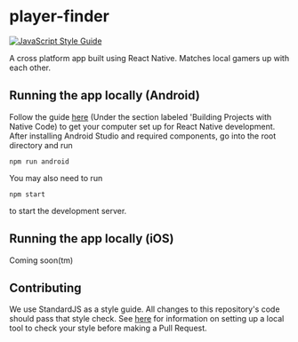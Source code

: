 # player-finder

[![JavaScript Style Guide](https://img.shields.io/badge/code_style-standard-brightgreen.svg)](https://standardjs.com)

A cross platform app built using React Native. Matches local gamers up with each other.

## Running the app locally (Android)

Follow the guide [here](https://facebook.github.io/react-native/docs/getting-started.html)
(Under the section labeled 'Building Projects with Native Code) to get
your computer set up for React Native development. After installing
Android Studio and required components, go into the root directory and run
```
npm run android
```
You may also need to run
```
npm start
```
to start the development server.

## Running the app locally (iOS)

Coming soon(tm)

## Contributing

We use StandardJS as a style guide. All changes to this repository's code should pass that style check. See [here](https://standardjs.com/index.html#install) for information on setting up a local tool to check your style before making a Pull Request.